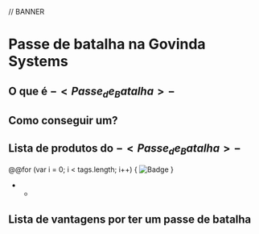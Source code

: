 // BANNER

# Passe de batalha na Govinda Systems



## O que é $- <Passe_de_Batalha> -$

## Como conseguir um?

## Lista de produtos do $- <Passe_de_Batalha> -$

@@for (var i = 0; i < tags.length; i++) {
  ![Badge](https://img.shields.io/static/v1?label=`+tags[i].label+`&message=1.30&color=`+tags[i].color+`&style=for-the-badge&logo=appveyor)
}


* - <Pro>

## Lista de vantagens por ter um passe de batalha

